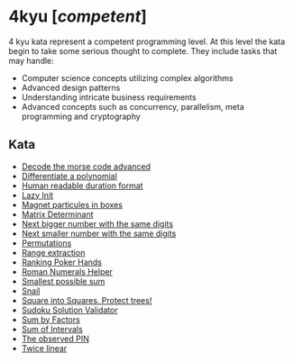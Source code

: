 # 4kyu [*competent*]
4 kyu kata represent a competent programming level. At this level the kata begin to take some serious thought to complete. They include tasks that may handle:  
- Computer science concepts utilizing complex algorithms  
- Advanced design patterns  
- Understanding intricate business requirements  
- Advanced concepts such as concurrency, parallelism, meta programming and cryptography

## Kata

- [Decode the morse code advanced](https://www.codewars.com/kata/decode-the-morse-code-advanced)
- [Differentiate a polynomial](https://www.codewars.com/kata/566584e3309db1b17d000027)
- [Human readable duration format](https://www.codewars.com/kata/human-readable-duration-format)
- [Lazy Init](https://www.codewars.com/kata/lazy-init)
- [Magnet particules in boxes](https://www.codewars.com/kata/magnet-particules-in-boxes)
- [Matrix Determinant](https://www.codewars.com/kata/matrix-determinant)
- [Next bigger number with the same digits](https://www.codewars.com/kata/next-bigger-number-with-the-same-digits)
- [Next smaller number with the same digits](https://www.codewars.com/kata/next-smaller-number-with-the-same-digits)
- [Permutations](https://www.codewars.com/kata/permutations)
- [Range extraction](https://www.codewars.com/kata/range-extraction)
- [Ranking Poker Hands](https://www.codewars.com/kata/ranking-poker-hands)
- [Roman Numerals Helper](https://www.codewars.com/kata/roman-numerals-helper)
- [Smallest possible sum](https://www.codewars.com/kata/smallest-possible-sum)
- [Snail](https://www.codewars.com/kata/snail)
- [Square into Squares. Protect trees!](www.codewars.com/kata/square-into-squares-protect-trees)
- [Sudoku Solution Validator](https://www.codewars.com/kata/sudoku-solution-validator)
- [Sum by Factors](https://www.codewars.com/kata/sum-by-factors)
- [Sum of Intervals](https://www.codewars.com/kata/sum-of-intervals)
- [The observed PIN](https://www.codewars.com/kata/the-observed-pin)
- [Twice linear](https://www.codewars.com/kata/twice-linear)
